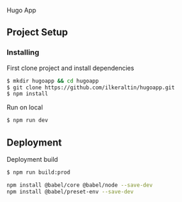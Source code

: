 Hugo App
## Project Setup

### Installing

First clone project and install dependencies

```sh
$ mkdir hugoapp && cd hugoapp
$ git clone https://github.com/ilkeraltin/hugoapp.git
$ npm install
```

Run on local

```sh
$ npm run dev
```

## Deployment

Deployment build

```sh
$ npm run build:prod
```


```sh
npm install @babel/core @babel/node --save-dev
npm install @babel/preset-env --save-dev
```

